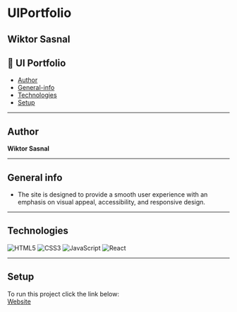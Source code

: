# UIPortfolio

## Wiktor Sasnal

## 📂 UI Portfolio
- [Author](#author)
- [General-info](#general-info)
- [Technologies](#technologies)
- [Setup](#setup)

---

## Author  
**Wiktor Sasnal**

---

## General info  
- The site is designed to provide a smooth user experience with an emphasis on visual appeal, accessibility, and responsive design.

---

## Technologies  
![HTML5](https://img.shields.io/badge/HTML5-E34F26?style=for-the-badge&logo=html5&logoColor=white)
![CSS3](https://img.shields.io/badge/CSS3-1572B6?style=for-the-badge&logo=css3&logoColor=white)
![JavaScript](https://img.shields.io/badge/JavaScript-F7DF1E?style=for-the-badge&logo=javascript&logoColor=black)
![React](https://img.shields.io/badge/React-20232A?style=for-the-badge&logo=react&logoColor=61DAFB)

---

## Setup  
To run this project click the link below:  
[Website](https://wiksas.github.io/UIPortfolio/)
